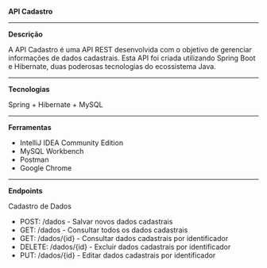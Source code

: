 **API Cadastro**


___
**Descrição**

A API Cadastro é uma API REST desenvolvida com o objetivo de gerenciar informações de dados cadastrais. Esta API foi criada utilizando Spring Boot e Hibernate, duas poderosas tecnologias do ecossistema Java.

___
**Tecnologias**

Spring + Hibernate + MySQL

___
**Ferramentas**

- IntelliJ IDEA Community Edition
- MySQL Workbench
- Postman
- Google Chrome


___
**Endpoints**

Cadastro de Dados

- POST: /dados - Salvar novos dados cadastrais
- GET: /dados - Consultar todos os dados cadastrais
- GET: /dados/{id} - Consultar dados cadastrais por identificador
- DELETE: /dados/{id} - Excluir dados cadastrais por identificador
- PUT: /dados/{id} - Editar dados cadastrais por identificador
